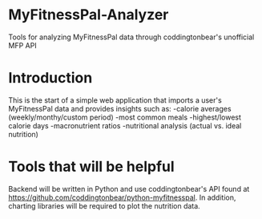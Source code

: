 # MyFitnessPal-Analyzer
Tools for analyzing MyFitnessPal data through coddingtonbear's unofficial MFP API

# Introduction
This is the start of a simple web application that imports a user's MyFitnessPal data and provides insights such as:
  -calorie averages (weekly/monthy/custom period)
  -most common meals
  -highest/lowest calorie days
  -macronutrient ratios
  -nutritional analysis (actual vs. ideal nutrition)
# Tools that will be helpful
Backend will be written in Python and use coddingtonbear's API found at https://github.com/coddingtonbear/python-myfitnesspal.
In addition, charting libraries will be required to plot the nutrition data.
